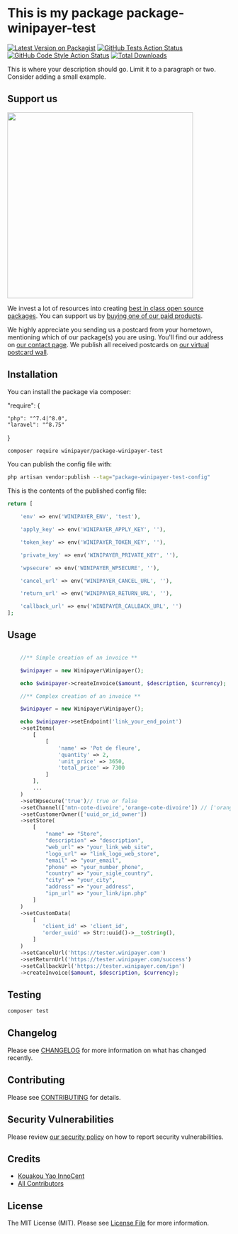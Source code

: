 # This is my package package-winipayer-test

[![Latest Version on Packagist](https://img.shields.io/packagist/v/winipayer/package-winipayer-test.svg?style=flat-square)](https://packagist.org/packages/winipayer/package-winipayer-test)
[![GitHub Tests Action Status](https://img.shields.io/github/actions/workflow/status/winipayer/package-winipayer-test/run-tests.yml?branch=main&label=tests&style=flat-square)](https://github.com/winipayer/package-winipayer-test/actions?query=workflow%3Arun-tests+branch%3Amain)
[![GitHub Code Style Action Status](https://img.shields.io/github/actions/workflow/status/winipayer/package-winipayer-test/fix-php-code-style-issues.yml?branch=main&label=code%20style&style=flat-square)](https://github.com/winipayer/package-winipayer-test/actions?query=workflow%3A"Fix+PHP+code+style+issues"+branch%3Amain)
[![Total Downloads](https://img.shields.io/packagist/dt/winipayer/package-winipayer-test.svg?style=flat-square)](https://packagist.org/packages/winipayer/package-winipayer-test)

This is where your description should go. Limit it to a paragraph or two. Consider adding a small example.

## Support us

[<img src="https://github-ads.s3.eu-central-1.amazonaws.com/package-winipayer-test.jpg?t=1" width="419px" />](https://spatie.be/github-ad-click/package-winipayer-test)

We invest a lot of resources into creating [best in class open source packages](https://spatie.be/open-source). You can support us by [buying one of our paid products](https://spatie.be/open-source/support-us).

We highly appreciate you sending us a postcard from your hometown, mentioning which of our package(s) you are using. You'll find our address on [our contact page](https://spatie.be/about-us). We publish all received postcards on [our virtual postcard wall](https://spatie.be/open-source/postcards).

## Installation

You can install the package via composer:

"require": {

    "php": "^7.4|^8.0",
    "laravel": "^8.75"

}

```bash
composer require winipayer/package-winipayer-test
```

You can publish the config file with:

```bash
php artisan vendor:publish --tag="package-winipayer-test-config"
```

This is the contents of the published config file:

```php
return [

    'env' => env('WINIPAYER_ENV', 'test'),

    'apply_key' => env('WINIPAYER_APPLY_KEY', ''),

    'token_key' => env('WINIPAYER_TOKEN_KEY', ''),

    'private_key' => env('WINIPAYER_PRIVATE_KEY', ''),

    'wpsecure' => env('WINIPAYER_WPSECURE', ''),

    'cancel_url' => env('WINIPAYER_CANCEL_URL', ''),

    'return_url' => env('WINIPAYER_RETURN_URL', ''),

    'callback_url' => env('WINIPAYER_CALLBACK_URL', '')
];
```

## Usage

```php

    //** Simple creation of an invoice **

    $winipayer = new Winipayer\Winipayer();

    echo $winipayer->createInvoice($amount, $description, $currency);

    //** Complex creation of an invoice **

    $winipayer = new Winipayer\Winipayer();

    echo $winipayer->setEndpoint('link_your_end_point')
    ->setItems(
        [
            [
                'name' => 'Pot de fleure',
                'quantity' => 2,
                'unit_price' => 3650,
                'total_price' => 7300
            ]
        ],
        ...
    )
    ->setWpsecure('true')// true or false
    ->setChannel(['mtn-cote-divoire','orange-cote-divoire']) // ['orange-cote-divoire','mtn-cote-divoire','wave-cote-divoire','stripe','cinetpay-ml','cinetpay-sn','cinetpay-tg','cinetpay-bf','cinetpay-bj','cinetpay-ne']
    ->setCustomerOwner(['uuid_or_id_owner'])
    ->setStore(
        [
            "name" => "Store",
            "description" => "description",
            "web_url" => "your_link_web_site",
            "logo_url" => "link_logo_web_store",
            "email" => "your_email",
            "phone" => "your_number_phone",
            "country" => "your_sigle_country",
            "city" => "your_city",
            "address" => "your_address",
            "ipn_url" => "your_link/ipn.php"
        ]
    )
    ->setCustomData(
        [
           'client_id' => 'client_id',
           'order_uuid' => Str::uuid()->__toString(),
        ]
    )
    ->setCancelUrl('https://tester.winipayer.com')
    ->setReturnUrl('https://tester.winipayer.com/success')
    ->setCallbackUrl('https://tester.winipayer.com/ipn')
    ->createInvoice($amount, $description, $currency);

```

## Testing

```bash
composer test
```

## Changelog

Please see [CHANGELOG](CHANGELOG.md) for more information on what has changed recently.

## Contributing

Please see [CONTRIBUTING](CONTRIBUTING.md) for details.

## Security Vulnerabilities

Please review [our security policy](../../security/policy) on how to report security vulnerabilities.

## Credits

-   [Kouakou Yao InnoCent](https://github.com/gitkyi)
-   [All Contributors](../../contributors)

## License

The MIT License (MIT). Please see [License File](LICENSE.md) for more information.

